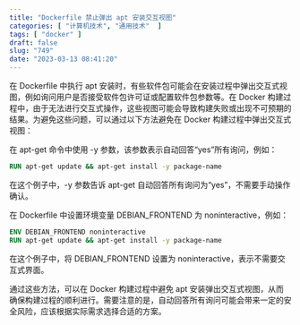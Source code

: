 ```yaml
---
title: "Dockerfile 禁止弹出 apt 安装交互视图"
categories: [ "计算机技术", "通用技术"  ]
tags: [ "docker" ]
draft: false
slug: "749"
date: "2023-03-13 08:41:20"
---
```


在 Dockerfile 中执行 apt 安装时，有些软件包可能会在安装过程中弹出交互式视图，例如询问用户是否接受软件包许可证或配置软件包参数等。在 Docker 构建过程中，由于无法进行交互式操作，这些视图可能会导致构建失败或出现不可预期的结果。为避免这些问题，可以通过以下方法避免在 Docker 构建过程中弹出交互式视图：

在 apt-get 命令中使用 -y 参数，该参数表示自动回答“yes”所有询问，例如：

```dockerfile
RUN apt-get update && apt-get install -y package-name
```

在这个例子中，-y 参数告诉 apt-get 自动回答所有询问为“yes”，不需要手动操作确认。

在 Dockerfile 中设置环境变量 DEBIAN_FRONTEND 为 noninteractive，例如：

```dockerfile
ENV DEBIAN_FRONTEND noninteractive
RUN apt-get update && apt-get install -y package-name
```

在这个例子中，将 DEBIAN_FRONTEND 设置为 noninteractive，表示不需要交互式界面。

通过这些方法，可以在 Docker 构建过程中避免 apt 安装弹出交互式视图，从而确保构建过程的顺利进行。需要注意的是，自动回答所有询问可能会带来一定的安全风险，应该根据实际需求选择合适的方案。


